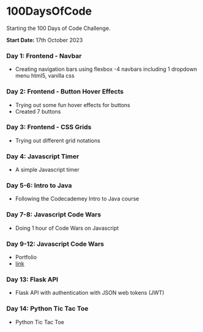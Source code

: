 # 100DaysOfCode

Starting the 100 Days of Code Challenge.

**Start Date:** 17th October 2023

### Day 1: Frontend - Navbar
- Creating navigation bars using flexbox
-4 navbars including 1 dropdown menu
    html5, vanilla css

### Day 2: Frontend - Button Hover Effects
- Trying out some fun hover effects for buttons
- Created 7 buttons

### Day 3: Frontend - CSS Grids
- Trying out different grid notations

### Day 4: Javascript Timer
- A simple Javascript timer

### Day 5-6: Intro to Java
- Following the Codecademey Intro to Java course

### Day 7-8: Javascript Code Wars
- Doing 1 hour of Code Wars on Javascript

### Day 9-12: Javascript Code Wars
- Portfolio
- <a href="https://github.com/shedp/SheenaPorfolio">link</a>

### Day 13: Flask API
- Flask API with authentication with JSON web tokens (JWT)

### Day 14: Python Tic Tac Toe
- Python Tic Tac Toe
